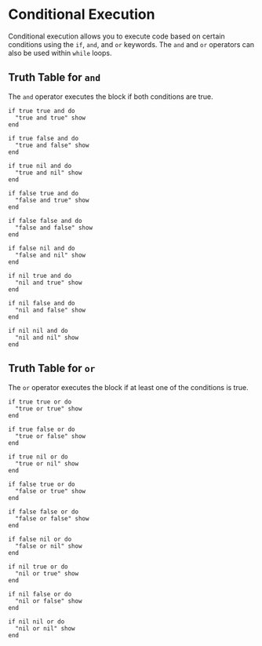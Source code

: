 # Conditional Execution

Conditional execution allows you to execute code based on certain conditions using the `if`, `and`, and `or` keywords. The `and` and `or` operators can also be used within `while` loops.

## Truth Table for `and`

The `and` operator executes the block if both conditions are true.

```beremiz
if true true and do
  "true and true" show
end

if true false and do
  "true and false" show
end

if true nil and do
  "true and nil" show
end

if false true and do
  "false and true" show
end

if false false and do
  "false and false" show
end

if false nil and do
  "false and nil" show
end

if nil true and do
  "nil and true" show
end

if nil false and do
  "nil and false" show
end

if nil nil and do
  "nil and nil" show
end
```

## Truth Table for `or`

The `or` operator executes the block if at least one of the conditions is true.

```beremiz
if true true or do
  "true or true" show
end

if true false or do
  "true or false" show
end

if true nil or do
  "true or nil" show
end

if false true or do
  "false or true" show
end

if false false or do
  "false or false" show
end

if false nil or do
  "false or nil" show
end

if nil true or do
  "nil or true" show
end

if nil false or do
  "nil or false" show
end

if nil nil or do
  "nil or nil" show
end
```
